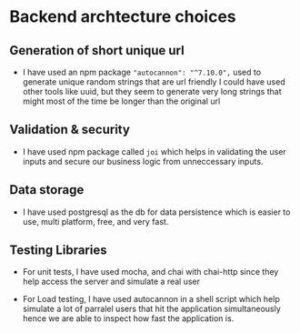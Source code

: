 # Backend archtecture choices

## Generation of short unique url

 -  I have used an npm package `"autocannon": "^7.10.0",` used to generate unique random strings that are url friendly
 I could have used other tools like uuid, but they seem to generate very long strings that might most of the time be longer than the original url

 ## Validation & security

 -  I have used npm package called `joi` which helps in validating the user inputs and secure our business logic from unneccessary inputs.

 ## Data storage

  - I have used postgresql as the db for data persistence which is easier to use, multi platform, free, and very fast.

## Testing Libraries

 - For unit tests, I have used mocha, and chai with chai-http since they help access the server and simulate a real user

 - For Load testing, I have used autocannon in a shell script which help simulate a lot of parralel users that hit the application simultaneously hence we are able to inspect how fast the application is.